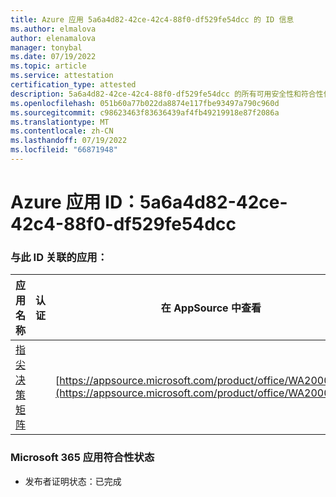 ```yaml
---
title: Azure 应用 5a6a4d82-42ce-42c4-88f0-df529fe54dcc 的 ID 信息
ms.author: elmalova
author: elenamalova
manager: tonybal
ms.date: 07/19/2022
ms.topic: article
ms.service: attestation
certification_type: attested
description: 5a6a4d82-42ce-42c4-88f0-df529fe54dcc 的所有可用安全性和符合性信息。
ms.openlocfilehash: 051b60a77b022da8874e117fbe93497a790c960d
ms.sourcegitcommit: c98623463f83636439af4fb49219918e87f2086a
ms.translationtype: MT
ms.contentlocale: zh-CN
ms.lasthandoff: 07/19/2022
ms.locfileid: "66871948"
---
```

# <a name="azure-app-id-5a6a4d82-42ce-42c4-88f0-df529fe54dcc"></a>Azure 应用 ID：5a6a4d82-42ce-42c4-88f0-df529fe54dcc


### <a name="apps-associated-with-this-id"></a>与此 ID 关联的应用：
| **应用名称** | **认证** | **在 AppSource 中查看** |
|--------------|---------------|-----------------------|
| [指尖决策矩阵](../forward/WA200004070.md) |  | [https://appsource.microsoft.com/product/office/WA200004070](https://appsource.microsoft.com/product/office/WA200004070) |

### <a name="microsoft-365-app-compliance-status"></a>Microsoft 365 应用符合性状态
- 发布者证明状态：已完成
